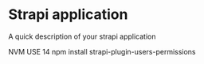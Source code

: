 # Strapi application

A quick description of your strapi application


NVM USE 14 
npm install strapi-plugin-users-permissions

